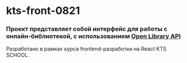 # kts-front-0821

### Проект представляет собой интерфейс для работы с онлайн-библиотекой, с использованием [Open Library API](https://openlibrary.org) 

Разработано в рамках курса frontend-разработки на React KTS SCHOOL.